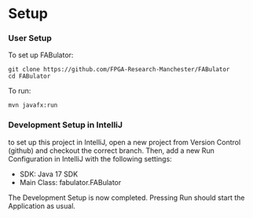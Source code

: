# Setup

### User Setup

To set up FABulator:

```
git clone https://github.com/FPGA-Research-Manchester/FABulator
cd FABulator
```

To run:

```
mvn javafx:run
```


### Development Setup in IntelliJ

to set up this project in IntelliJ, open a new
project from Version Control (github) and checkout
the correct branch. 
Then, add a new Run Configuration in IntelliJ with
the following settings:
- SDK: Java 17 SDK
- Main Class: fabulator.FABulator

The Development Setup is now completed. Pressing Run
should start the Application as usual.